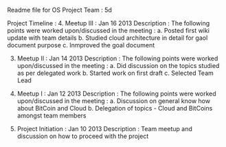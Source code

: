 Readme file for OS Project 
Team : 5d

Project Timeline :
4.	Meetup III		: Jan 16 2013
	Description 		: The following points were worked upon/discussed in the meeting :
					a. Posted first wiki update with team details 
					b. Studied cloud architecture in detail for gaol document purpose
					c. Inmproved the goal document 
			
3.	Meetup II		: Jan 14 2013
	Description		: The following points were worked upon/discussed in the meeting :
					a. Did discussion on the topics studied as per delegated work
					b. Started work on first draft
					c. Selected Team Lead


2. 	Meetup I 		: Jan 12 2013
	Description 		: The following points were worked upon/discussed in the meeting :
					a. Discussion on general know how about BitCoin and Cloud 
					b. Delegation of topics - Cloud and BitCoins amongst team members

1.	Project Initiation 	: Jan 10 2013
	Description 		: Team meetup and discussion on how to proceed with the project
